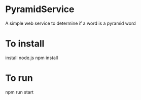 # PyramidService
A simple web service to determine if a word is a pyramid word

# To install
install node.js
npm install

# To run
npm run start
